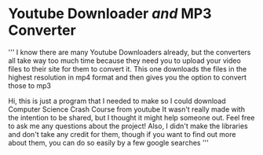 # Youtube Downloader *and* MP3 Converter
'''
I know there are many Youtube Downloaders already, but the converters all take way too much time because they need you to upload
your video files to their site for them to convert it. This one downloads the files in the highest resolution in mp4 format and
then gives you the option to convert those to mp3


Hi, this is just a program that I needed to make so I could download Computer Science Crash Course from youtube
It wasn't really made with the intention to be shared, but I thought it might help someone out.
Feel free to ask me any questions about the project!
Also, I didn't make the libraries and don't take any credit for them,
though if you want to find out more about them, you can do so easily by a few google searches
'''
